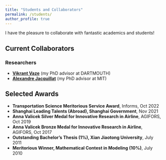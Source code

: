 ```yaml
---
title: "Students and Collaborators"
permalink: /students/
author_profile: true
---
```


I have the pleasure to collaborate with fantastic academics and students!
## Current Collaborators


### Researchers
- **[Vikrant Vaze](https://engineering.dartmouth.edu/community/faculty/vikrant-vaze)** (my PhD advisor at DARTMOUTH)
- **[Alexandre Jacquillat](https://mitsloan.mit.edu/faculty/directory/alexandre-jacquillat)** (my PhD advisor at MIT)

## Selected  Awards
- **Transportation Science Meritorious Service Award**, Informs, Oct 2022
- **Shanghai Leading Talents (Abroad), Shanghai Government**, Nov 2021
- **Anna Valicek Silver Medal for Innovative Research in Airline**, AGIFORS, Oct 2019
- **Anna Valicek Bronze Medal for Innovative Research in Airline**, AGIFORS, Oct 2017
- **Outstanding Bachelor’s Thesis (1%), Xian Jiaotong University**, July 2011     
- **Meritorious Winner, Mathematical Contest in Modeling (10%)**, July 2010
 




